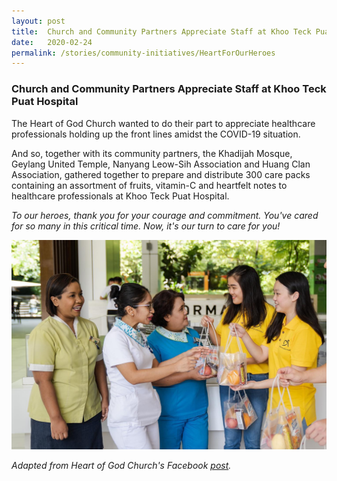 ```yaml
---
layout: post
title:  Church and Community Partners Appreciate Staff at Khoo Teck Puat Hospital
date:   2020-02-24
permalink: /stories/community-initiatives/HeartForOurHeroes
---
```


### Church and Community Partners Appreciate Staff at Khoo Teck Puat Hospital

The Heart of God Church wanted to do their part to appreciate healthcare professionals holding up the front lines amidst the COVID-19 situation.

And so, together with its community partners, the Khadijah Mosque, Geylang United Temple, Nanyang Leow-Sih Association and Huang Clan Association, gathered together to prepare and distribute 300 care packs containing an assortment of fruits, vitamin-C and heartfelt notes to healthcare professionals at Khoo Teck Puat Hospital.

_To our heroes, thank you for your courage and commitment. You've cared for so many in this critical time. Now, it's our turn to care for you!_

![HOGC](/images/stories/HOGC.jpg/)

_Adapted from Heart of God Church's Facebook [post](https://www.facebook.com/HOGCsg/posts/10162801402980648)._
